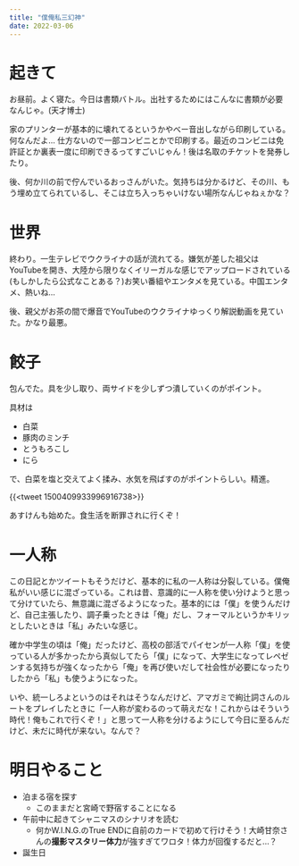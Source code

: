 ```yaml
---
title: "僕俺私三幻神"
date: 2022-03-06
---
```


# 起きて
お昼前。よく寝た。今日は書類バトル。出社するためにはこんなに書類が必要なんじゃ。(天才博士)

家のプリンターが基本的に壊れてるというかやべー音出しながら印刷している。何なんだよ...
仕方ないので一部コンビニとかで印刷する。最近のコンビニは免許証とか裏表一度に印刷できるってすごいじゃん！後は名取のチケットを発券したり。

後、何か川の前で佇んでいるおっさんがいた。気持ちは分かるけど、その川、もう埋め立てられているし、そこは立ち入っちゃいけない場所なんじゃねぇかな？

# 世界
終わり。一生テレビでウクライナの話が流れてる。嫌気が差した祖父はYouTubeを開き、大陸から限りなくイリーガルな感じでアップロードされている(もしかしたら公式なことある？)お笑い番組やエンタメを見ている。中国エンタメ、熱いね...

後、親父がお茶の間で爆音でYouTubeのウクライナゆっくり解説動画を見ていた。かなり最悪。

# 餃子
包んでた。具を少し取り、両サイドを少しずつ潰していくのがポイント。

具材は

- 白菜
- 豚肉のミンチ
- とうもろこし
- にら

で、白菜を塩と交えてよく揉み、水気を飛ばすのがポイントらしい。精進。

{{<tweet 1500409933996916738>}}

あすけんも始めた。食生活を断罪されに行くぞ！

# 一人称
この日記とかツイートもそうだけど、基本的に私の一人称は分裂している。僕俺私がいい感じに混ざっている。これは昔、意識的に一人称を使い分けようと思って分けていたら、無意識に混ざるようになった。基本的には「僕」を使うんだけど、自己主張したり、調子乗ったときは「俺」だし、フォーマルというかキリッとしたいときは「私」みたいな感じ。

確か中学生の頃は「俺」だったけど、高校の部活でパイセンが一人称「僕」を使っている人が多かったから真似してたら「僕」になって、大学生になってレペゼンする気持ちが強くなったから「俺」を再び使いだして社会性が必要になったりしたから「私」も使うようになった。

いや、統一しろよというのはそれはそうなんだけど、アマガミで絢辻詞さんのルートをプレイしたときに「一人称が変わるのって萌えだな！これからはそういう時代！俺もこれで行くぞ！」と思って一人称を分けるようにして今日に至るんだけど、未だに時代が来ない。なんで？

# 明日やること

- 泊まる宿を探す
  - このままだと宮崎で野宿することになる
- 午前中に起きてシャニマスのシナリオを読む
  - 何かW.I.N.G.のTrue ENDに自前のカードで初めて行けそう！大崎甘奈さんの**撮影マスタリー体力**が強すぎてワロタ！体力が回復するだと...？
- 誕生日
